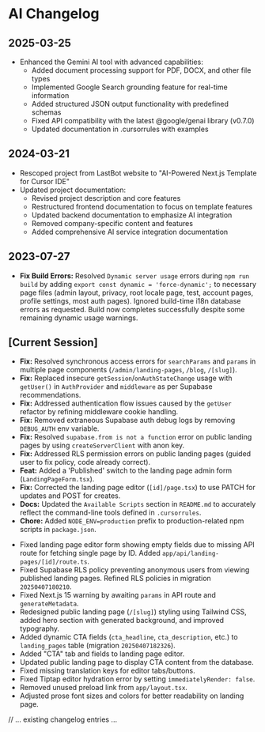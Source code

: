 # AI Changelog

## 2025-03-25
- Enhanced the Gemini AI tool with advanced capabilities:
  - Added document processing support for PDF, DOCX, and other file types
  - Implemented Google Search grounding feature for real-time information
  - Added structured JSON output functionality with predefined schemas
  - Fixed API compatibility with the latest @google/genai library (v0.7.0)
  - Updated documentation in .cursorrules with examples

## 2024-03-21
- Rescoped project from LastBot website to "AI-Powered Next.js Template for Cursor IDE"
- Updated project documentation:
  - Revised project description and core features
  - Restructured frontend documentation to focus on template features
  - Updated backend documentation to emphasize AI integration
  - Removed company-specific content and features
  - Added comprehensive AI service integration documentation

## 2023-07-27
- **Fix Build Errors:** Resolved `Dynamic server usage` errors during `npm run build` by adding `export const dynamic = 'force-dynamic';` to necessary page files (admin layout, privacy, root locale page, test, account pages, profile settings, most auth pages). Ignored build-time i18n database errors as requested. Build now completes successfully despite some remaining dynamic usage warnings.

## [Current Session]
- **Fix:** Resolved synchronous access errors for `searchParams` and `params` in multiple page components (`/admin/landing-pages`, `/blog`, `/[slug]`).
- **Fix:** Replaced insecure `getSession`/`onAuthStateChange` usage with `getUser()` in `AuthProvider` and `middleware` as per Supabase recommendations.
- **Fix:** Addressed authentication flow issues caused by the `getUser` refactor by refining middleware cookie handling.
- **Fix:** Removed extraneous Supabase auth debug logs by removing `DEBUG_AUTH` env variable.
- **Fix:** Resolved `supabase.from is not a function` error on public landing pages by using `createServerClient` with anon key.
- **Fix:** Addressed RLS permission errors on public landing pages (guided user to fix policy, code already correct).
- **Feat:** Added a 'Published' switch to the landing page admin form (`LandingPageForm.tsx`).
- **Fix:** Corrected the landing page editor (`[id]/page.tsx`) to use PATCH for updates and POST for creates.
- **Docs:** Updated the `Available Scripts` section in `README.md` to accurately reflect the command-line tools defined in `.cursorrules`.
- **Chore:** Added `NODE_ENV=production` prefix to production-related npm scripts in `package.json`.

*   Fixed landing page editor form showing empty fields due to missing API route for fetching single page by ID. Added `app/api/landing-pages/[id]/route.ts`.
*   Fixed Supabase RLS policy preventing anonymous users from viewing published landing pages. Refined RLS policies in migration `20250407180210`.
*   Fixed Next.js 15 warning by awaiting `params` in API route and `generateMetadata`.
*   Redesigned public landing page (`/[slug]`) styling using Tailwind CSS, added hero section with generated background, and improved typography.
*   Added dynamic CTA fields (`cta_headline`, `cta_description`, etc.) to `landing_pages` table (migration `20250407182326`).
*   Added "CTA" tab and fields to landing page editor.
*   Updated public landing page to display CTA content from the database.
*   Fixed missing translation keys for editor tabs/buttons.
*   Fixed Tiptap editor hydration error by setting `immediatelyRender: false`.
*   Removed unused preload link from `app/layout.tsx`.
*   Adjusted prose font sizes and colors for better readability on landing page.

// ... existing changelog entries ...

